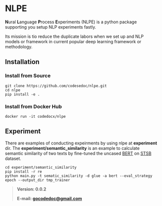 # NLPE
**N**ural **L**anguage **P**rocess **E**xperiments (NLPE) is a python package supporting you setup NLP experiments fastly.

Its mission is tio reduce the duplicate labors when we set up and NLP models or framework in current popular deep learning framework or methodology.

## Installation
### Install from Source
```
git clone https://github.com/codesedoc/nlpe.git
cd nlpe
pip install -e .
```
### Install from Docker Hub
```
docker run -it codedocx/nlpe
```

## Experiment
There are examples of conducting expeirments by using nlpe at **experiment** dir.
The **experiment/semantic_similarity** is an example to calculate semantic similarity of two texts by fine-tuned the uncased [BERT](https://huggingface.co/google-bert/bert-base-uncased) on [STSB](https://huggingface.co/datasets/nyu-mll/glue) dataset.
```
cd experiment/semantic_similarity
pip install -r re
python main.py -t sematic_similarity -d glue -a bert --eval_strategy epoch --output_dir tmp_trainer
```
> **Version: 0.0.2**
> 
> **E-mail: gocodedoc@gmail.com** 
> 
